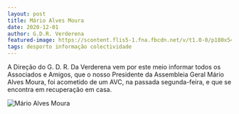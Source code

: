 ```yaml
---
layout: post
title: Mário Alves Moura
date: 2020-12-01
author: G.D.R. Verderena
featured-image: https://scontent.flis5-1.fna.fbcdn.net/v/t1.0-0/p180x540/129758368_3894422437257057_8639180164015274347_o.jpg?_nc_cat=101&ccb=2&_nc_sid=8bfeb9&_nc_eui2=AeGS-cwTbX9DZiRvAP1hXHfkc1AHRiXaPLZzUAdGJdo8ttQOdVjScbIPfhJ14tMN6og&_nc_ohc=qLcStDH_8v8AX-zUl8r&_nc_ht=scontent.flis5-1.fna&tp=6&oh=419f310dd433c327fbdb5fd9d96d45b5&oe=5FEFD2EB
tags: desporto informação colectividade
---
```

A Direção do G. D. R. Da Verderena vem por este meio informar todos os Associados e Amigos, que o nosso Presidente da Assembleia Geral Mário Alves Moura, foi acometido de um AVC, na passada segunda-feira, e que se encontra em recuperação em casa.

![Mário Alves Moura](https://scontent.flis5-1.fna.fbcdn.net/v/t1.0-0/p180x540/129758368_3894422437257057_8639180164015274347_o.jpg?_nc_cat=101&ccb=2&_nc_sid=8bfeb9&_nc_eui2=AeGS-cwTbX9DZiRvAP1hXHfkc1AHRiXaPLZzUAdGJdo8ttQOdVjScbIPfhJ14tMN6og&_nc_ohc=qLcStDH_8v8AX-zUl8r&_nc_ht=scontent.flis5-1.fna&tp=6&oh=419f310dd433c327fbdb5fd9d96d45b5&oe=5FEFD2EB)
